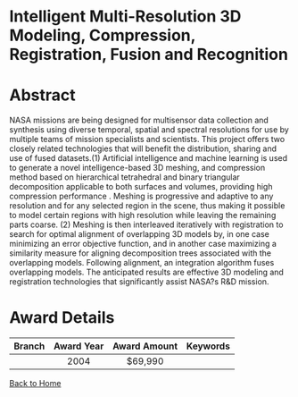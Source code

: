 
Intelligent Multi-Resolution 3D Modeling, Compression, Registration, Fusion and Recognition
===========================================================================================

# Abstract


NASA missions are being designed for multisensor data collection and synthesis using diverse temporal, spatial and spectral resolutions for use by multiple teams of mission specialists and scientists.  This project offers two closely related technologies that will benefit the distribution, sharing and use of fused datasets.(1) Artificial intelligence and machine learning is used to generate a novel intelligence-based 3D meshing, and compression method based on hierarchical tetrahedral and binary triangular decomposition applicable to both surfaces and volumes, providing high compression performance . Meshing is progressive and adaptive to any resolution and for any selected region in the scene, thus making it possible to model certain regions with high resolution while leaving the remaining parts coarse. (2) Meshing is then interleaved iteratively with registration to search for optimal alignment of overlapping 3D models by, in one case minimizing an error objective function, and in another case maximizing a similarity measure for aligning decomposition trees associated with the overlapping models. Following alignment, an integration algorithm fuses overlapping models. The anticipated results are effective 3D modeling and registration technologies that significantly assist NASA?s R&D mission.  

# Award Details

|Branch|Award Year|Award Amount|Keywords|
| :---: | :---: | :---: | :---: |
||2004|$69,990||
  
  


[Back to Home](https://github.com/chrischow/dod_sbir_awards/JT/#55)